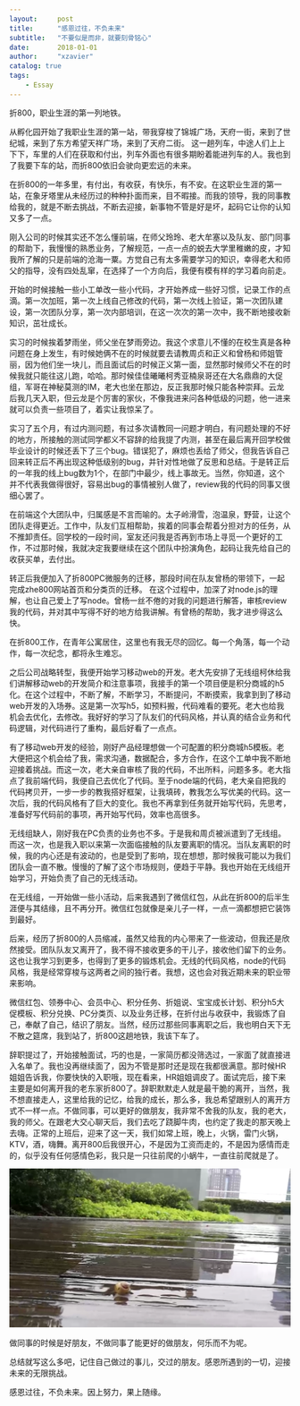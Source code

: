 ```yaml
---
layout:     post
title:      "感恩过往，不负未来"
subtitle:   "不要似是而非，就要刻骨铭心"
date:       2018-01-01
author:     "xzavier"
catalog: true
tags:
    - Essay
---
```


折800，职业生涯的第一列地铁。

从孵化园开始了我职业生涯的第一站，带我穿梭了锦城广场，天府一街，来到了世纪城，来到了东方希望天祥广场，来到了天府二街。
这一趟列车，中途人们上上下下，车里的人们在获取和付出，列车外面也有很多期盼着能进列车的人。我也到了我要下车的站，而折800依旧会驶向更宏远的未来。

在折800的一年多里，有付出，有收获，有快乐，有不安。在这职业生涯的第一站，在象牙塔里从未经历过的种种扑面而来，目不暇接。而我的领导，我的同事教给我的，就是不断去挑战，不断去迎接，新事物不管是好是坏，起码它让你的认知又多了一点。

刚入公司的时候其实还不怎么懂前端，在师父玲玲、老大牟塞以及队友、部门同事的帮助下，我慢慢的熟悉业务，了解规范，一点一点的蜕去大学里稚嫩的皮，才知我所了解的只是前端的沧海一粟。方觉自己有太多需要学习的知识，幸得老大和师父的指导，没有四处乱窜，在选择了一个方向后，我便有模有样的学习着向前走。

开始的时候接触一些小工单改一些小代码，才开始养成一些好习惯，记录工作的点滴。第一次加班，第一次上线自己修改的代码，第一次线上验证，第一次团队建设，第一次团队分享，第一次内部培训，在这一次次的第一次中，我不断地接收新知识，茁壮成长。

实习的时候挨着梦雨坐，师父坐在梦雨旁边。我这个求意儿不懂的在校生真是各种问题在身上发生，有时候她俩不在的时候就要去请教周贞和正义和曾杨和师姐管丽，因为他们坐一块儿，而且面试后的时候正义第一面，显然那时候师父不在的时候我就只能往这儿跑，哈哈。那时候佳佳曦曦柯秀亚楠泉哥还在大名鼎鼎的大促组，军哥在神秘莫测的IM，老大也坐在那边，反正我那时候只能各种崇拜。云龙后我几天入职，但云龙是个厉害的家伙，不像我进来问各种低级的问题，他一进来就可以负责一些项目了，着实让我惊呆了。

实习了五个月，有过内测问题，有过多次请教同一问题才明白，有问题处理的不好的地方，所接触的测试同学都义不容辞的给我提了内测，甚至在最后离开回学校做毕业设计的时候还丢下了三个bug。错误犯了，麻烦也丢给了师父，但我告诉自己回来转正后不再出现这种低级别的bug，并针对性地做了反思和总结。于是转正后的一年我的线上bug数为1个，在部门中最少，线上事故无。当然，你知道，这个并不代表我做得很好，容易出bug的事情被别人做了，review我的代码的同事又很细心罢了。

在前端这个大团队中，归属感是不言而喻的。太子岭滑雪，泡温泉，野营，让这个团队走得更近。工作中，队友们互相帮助，挨着的同事会帮着分担对方的任务，从不推卸责任。回学校的一段时间，室友还问我是否再到市场上寻觅一个更好的工作，不过那时候，我就决定我要继续在这个团队中扮演角色，起码让我先给自己的收获买单，去付出。

转正后我便加入了折800PC微服务的迁移，那段时间在队友曾杨的带领下，一起完成zhe800网站首页和分类页的迁移。
在这个过程中，加深了对node.js的理解，也让自己爱上了写node。曾杨一丝不倦的对我的问题进行解答，审核review我的代码，并对其中写得不好的地方给我讲解。有曾杨的帮助，我才进步得这么快。

在折800工作，在青年公寓居住，这里也有我无尽的回忆。每一个角落，每一个动作，每一次纪念，都将永生难忘。

之后公司战略转型，我便开始学习移动web的开发。老大先安排了无线组柯休给我们讲解移动web的开发简介和注意事项，我接手的第一个项目便是积分商城的h5化。在这个过程中，不断了解，不断学习，不断提问，不断摸索，我拿到到了移动web开发的入场券。这是第一次写h5，如预料搬，代码难看的要死。老大也给我机会去优化，去修改。我好好的学习了队友们的代码风格，并认真的结合业务和代码逻辑，对代码进行了重构，最后好看了一点点。

有了移动web开发的经验，刚好产品经理想做一个可配置的积分商城h5模板。老大便把这个机会给了我，需求沟通，数据配合，多方合作，在这个工单中我不断地迎接着挑战。而这一次，老大亲自审核了我的代码，不出所料，问题多多。老大指点了我前端代码，我便自己去优化了代码。至于node端的代码，老大亲自把我的代码拷贝开，一步一步的教我搭好框架，让我填砖，教我怎么写优美的代码。这一次后，我的代码风格有了巨大的变化。我也不再拿到任务就开始写代码，先思考，准备好写代码前的事项，再开始写代码，效率也高很多。

无线组缺人，刚好我在PC负责的业务也不多。于是我和周贞被派遣到了无线组。而这一次，也是我入职以来第一次面临接触的队友要离职的情况。当队友离职的时候，我的内心还是有波动的，也是受到了影响，现在想想，那时候我可能以为我们团队会一直不散。慢慢的了解了这个市场规则，便趋于平静。我也开始在无线组开始学习，开始负责了自己的无线活动。

在无线组，一开始做一些小活动，后来我遇到了微信红包，从此在折800的后半生涯便与其结缘，且不再分开。微信红包就像是亲儿子一样，一点一滴都想把它装饰到最好。

后来，经历了折800的人员缩减，虽然又给我的内心带来了一些波动，但我还是欣然接受。团队队友又离开了，我不得不接收更多的干儿子，接收他们留下的业务。这也让我学习到更多，也得到了更多的锻炼机会。无线的代码风格，node的代码风格，我是经常穿梭与这两者之间的独行者。我想，这也会对我近期未来的职业带来影响。

微信红包、领券中心、会员中心、积分任务、折姐说、宝宝成长计划、积分h5大促模板、积分兑换、PC分类页、以及业务迁移，在折付出与收获中，我锻炼了自己，奉献了自己，结识了朋友。当然，经历过那些同事离职之后，我也明白天下无不散之筵席，我到站了，折800这趟地铁，我该下车了。

辞职提过了，开始接触面试，巧的也是，一家简历都没筛选过，一家面了就直接进入名单了。我也没再继续面了，因为不管是那时还是现在我都很满意。那时候HR姐姐告诉我，你要快快的入职哦，现在看来，HR姐姐调皮了。面试完后，接下来主要是如何离开我的老东家折800了。辞职默默走人就是最干脆的离开，当然，我不想直接走人，这里给我的记忆，给我的成长，那么多，我总希望跟别人的离开方式不一样一点。不做同事，可以更好的做朋友，我非常不舍我的队友，我的老大，我的师父。在跟老大交心聊天后，我们去吃了跷脚牛肉，也约定了我走的那天晚上去嗨。正常的上班后，迎来了这一天，我们如常上班，晚上，火锅，雷门火锅，KTV，酒，嗨舞。离开800后我很开心，不是因为工资而走的，不是因为感情而走的，似乎没有任何感情色彩，我只是一只往前爬的小蜗牛，一直往前爬就是了。


![SOGOU成都分公司办公楼阳台][1]


做同事的时候是好朋友，不做同事了能更好的做朋友，何乐而不为呢。

总结就写这么多吧，记住自己做过的事儿，交过的朋友。感恩所遇到的一切，迎接未来的无限挑战。

感恩过往，不负未来。因上努力，果上随缘。



  [1]: /img/me/snail.png


